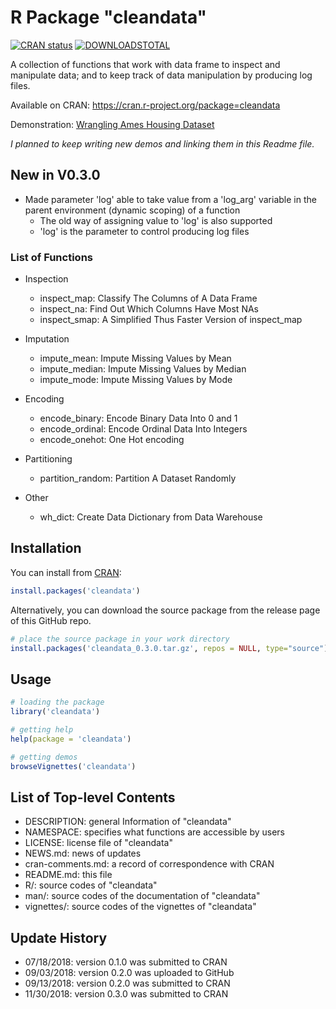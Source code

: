# R Package "cleandata"

[![CRAN status](https://www.r-pkg.org/badges/version/cleandata)](https://cran.r-project.org/package=cleandata) [![DOWNLOADSTOTAL](https://cranlogs.r-pkg.org/badges/grand-total/cleandata)](https://cranlogs.r-pkg.org/badges/grand-total/cleandata)


A collection of functions that work with data frame to inspect and manipulate data; and to keep track of data manipulation by producing log files.

Available on CRAN: https://cran.r-project.org/package=cleandata

Demonstration: [Wrangling Ames Housing Dataset](https://cran.r-project.org/web/packages/cleandata/vignettes/Demo.html)

*I planned to keep writing new demos and linking them in this Readme file.*

## New in V0.3.0

* Made parameter 'log' able to take value from a 'log_arg' variable in the parent environment (dynamic scoping) of a function
  * The old way of assigning value to 'log' is also supported
  * 'log' is the parameter to control producing log files

### List of Functions

* Inspection
  * inspect_map:	Classify The Columns of A Data Frame
  * inspect_na:		Find Out Which Columns Have Most NAs
  * inspect_smap:	A Simplified Thus Faster Version of inspect_map

* Imputation
  * impute_mean:	Impute Missing Values by Mean
  * impute_median:	Impute Missing Values by Median
  * impute_mode:	Impute Missing Values by Mode

* Encoding
  * encode_binary:	Encode Binary Data Into 0 and 1
  * encode_ordinal:	Encode Ordinal Data Into Integers
  * encode_onehot:	One Hot encoding

* Partitioning
  * partition_random:	Partition A Dataset Randomly

* Other
  * wh_dict:	Create Data Dictionary from Data Warehouse

## Installation

You can install from [CRAN](https://cran.r-project.org/package=cleandata):

```r
install.packages('cleandata')
```

Alternatively, you can download the source package from the release page of this GitHub repo.

```r
# place the source package in your work directory
install.packages('cleandata_0.3.0.tar.gz', repos = NULL, type="source")
```

## Usage

```r
# loading the package
library('cleandata')

# getting help
help(package = 'cleandata')

# getting demos
browseVignettes('cleandata')
```

## List of Top-level Contents

* DESCRIPTION: general Information of "cleandata"
* NAMESPACE: specifies what functions are accessible by users
* LICENSE: license file of "cleandata"
* NEWS.md: news of updates
* cran-comments.md: a record of correspondence with CRAN
* README.md: this file
* R/: source codes of "cleandata"
* man/: source codes of the documentation of "cleandata"
* vignettes/: source codes of the vignettes of "cleandata"

## Update History

* 07/18/2018: version 0.1.0 was submitted to CRAN
* 09/03/2018: version 0.2.0 was uploaded to GitHub
* 09/13/2018: version 0.2.0 was submitted to CRAN
* 11/30/2018: version 0.3.0 was submitted to CRAN
